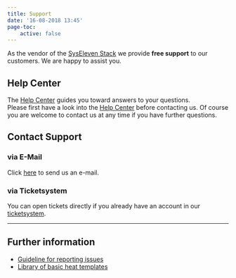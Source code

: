 ```yaml
---
title: Support
date: '16-08-2018 13:45'
page-toc:
    active: false
---
```


As the vendor of the [SysEleven Stack](https://www.syseleven.de/produkte-services/syseleven-stack/) we provide **free support** to our customers. We are happy to assist you.

## Help Center

The [Help Center](https://docs.syseleven.de/helpcenter/en/taxonomy?name=category&val=SysEleven-Stack) guides you toward answers to your questions.  
Please first have a look into the [Help Center](https://docs.syseleven.de/helpcenter/en/taxonomy?name=category&val=SysEleven-Stack) before contacting us. Of course you are welcome to contact us at any time if you have further questions.

## Contact Support

### via E-Mail

Click <a href="mailto:cloudsupport@syseleven.de?subject=# Problem description&body=Problem%20Status%3A%0Aongoing%20/%20occasionally%20/%20regularly%0A%0ATime%20and%20Date%20of%20first%20occurrence%3A%0ADD.MM.YYYY%20-%20HH%3AMM%3ASS%0A%0ATime%20and%20Date%20of%20last%20occurrence%3A%0ADD.MM.YYYY%20-%20HH%3AMM%3ASS%0A%0AID%28s%29%20of%20affected%20instance%28s%29%3A%0A-%20%23ID%0A-%20%23ID%0A%0AID%28s%29%20Stack%28s%29%20affected%20%28if%20used%29%3A%0A-%20%23ID%0A-%20%23ID%0A%0AProblem%20description%3A%0A-%20What%20happened%3F%0A-%20What%20did%20you%20expect%20to%20happen%3F%0A%0A-%20How%20often%20does%20the%20problem%20occur%3F%0A-%20Does%20the%20problem%20occur%20under%20specific%20circumstances%3F%0A-%20Suggestions%20on%20how%20to%20reproduce%20the%20problem%3F">here</a> to send us an e-mail.

### via Ticketsystem

You can open tickets directly if you already have an account in our [ticketsystem](https://helpdesk.syseleven.de/).

---

## Further information

* [Guideline for reporting issues](02.issue-reporting-guideline/default.en.md)
* [Library of basic heat templates](https://github.com/syseleven/heat-examples)